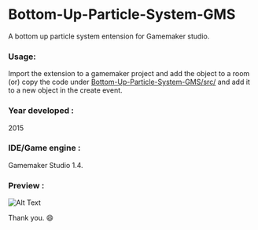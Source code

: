 # Bottom-Up-Particle-System-GMS

A bottom up particle system entension for Gamemaker studio. 

### Usage:
Import the extension to a gamemaker project and add the object to a room (or) copy the code under 
[Bottom-Up-Particle-System-GMS/src/](https://github.com/BharathVishal/Bottom-Up-Particle-System-GMS/blob/master/src/Particle_system_code.txt) and add it to a new object in the create event.

### Year developed : 
2015

### IDE/Game engine : 
Gamemaker Studio 1.4.

### Preview : 






![Alt Text](https://github.com/BharathVishal/Bottom-Up-Particle-System-GMS/blob/master/Preview%20GIF/preview-gif.gif)

Thank you. :smile:
